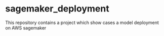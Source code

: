 # sagemaker_deployment
This repository contains a project which show cases a model deployment on AWS sagemaker
